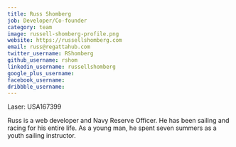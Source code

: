 ```yaml
---
title: Russ Shomberg
job: Developer/Co-founder
category: team
image: russell-shomberg-profile.png
website: https://russellshomberg.com
email: russ@regattahub.com
twitter_username: RShomberg
github_username: rshom
linkedin_username: russellshomberg
google_plus_username: 
facebook_username:    
dribbble_username:
---
```


Laser: USA167399 <br>

Russ is a web developer and Navy Reserve Officer. He has been sailing and racing for his entire life. As a young man, he spent seven summers as a youth sailing instructor.